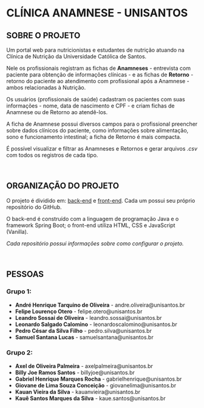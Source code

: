 # CLÍNICA ANAMNESE - UNISANTOS

## SOBRE O PROJETO

<p>Um portal web para nutricionistas e estudantes de nutrição atuando na Clínica de Nutrição da Universidade Católica de Santos.</p>
<p>Nele os profissionais registram as fichas de <strong>Anamneses</strong> - entrevista com paciente para obtenção de informações clínicas - e as fichas de <strong>Retorno</strong> - retorno do paciente ao atendimento com profissional após a Anamnese - ambos relacionadas à Nutrição.</p>
<p>Os usuários (profissionais de saúde) cadastram os pacientes com suas informações - nome, data de nascimento e CPF - e criam fichas de Anamnese ou de Retorno ao atendê-los.</p>
<p>A ficha de Anamnese possui diversos campos para o profissional preencher sobre dados clínicos do paciente, como informações sobre alimentação, sono e funcionamento intestinal; a ficha de Retorno é mais compacta.</p>
<p>É possível visualizar e filtrar as Anamneses e Retornos e gerar arquivos <em>.csv</em> com todos os registros de cada tipo.</p>
<br/>

## ORGANIZAÇÃO DO PROJETO

O projeto é dividido em: [back-end](https://github.com/Clinica-anamnese/backend-anamnese) e [front-end](https://github.com/Clinica-anamnese/frontend-anamnese). Cada um possui seu próprio repositório do GitHub.
<p>O back-end é construído com a linguagem de programação Java e o framework Spring Boot; o front-end utiliza HTML, CSS e JavaScript (Vanilla).</p>
<p><i>Cada repositório possui informações sobre como configurar o projeto.</i></p>
<br/>

## PESSOAS

### Grupo 1:
<ul>
  <li><strong>André Henrique Tarquino de Oliveira</strong> - andre.oliveira@unisantos.br</li>
  <li><strong>Felipe Lourenço Otero</strong> - felipe.otero@unisantos.br</li>
  <li><strong>Leandro Sossai de Oliveira</strong> - leandro.sossai@unisantos.br</li>
  <li><strong>Leonardo Salgado Calomino</strong> - leonardoscalomino@unisantos.br</li>
  <li><strong>Pedro César da Silva Filho</strong> - pedro.silva@unisantos.br</li>
  <li><strong>Samuel Santana Lucas</strong> - samuelsantana@unisantos.br</li>
</ul>

### Grupo 2:
<ul>
  <li><strong>Axel de Oliveira Palmeira</strong> - axelpalmeira@unisantos.br</li>
  <li><strong>Billy Joe Ramos Santos</strong> - billyjoe@unisantos.br</li>
  <li><strong>Gabriel Henrique Marques Rocha</strong> - gabrielhenrique@unisantos.br</li>
  <li><strong>Giovane de Lima Souza Conceição</strong> - giovanelima@unisantos.br</li>
  <li><strong>Kauan Vieira da Silva</strong> - kauanvieira@unisantos.br</li>
  <li><strong>Kauê Santos Marques da Silva</strong> - kaue.santos@unisantos.br</li>
</ul>

